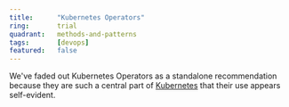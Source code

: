 ```yaml
---
title:      "Kubernetes Operators"
ring:       trial
quadrant:   methods-and-patterns
tags:       [devops]
featured:   false
---
```


We've faded out Kubernetes Operators as a standalone recommendation because they are such a central part of [Kubernetes](../platforms-and-services/kubernetes.html) that their use appears self-evident.
